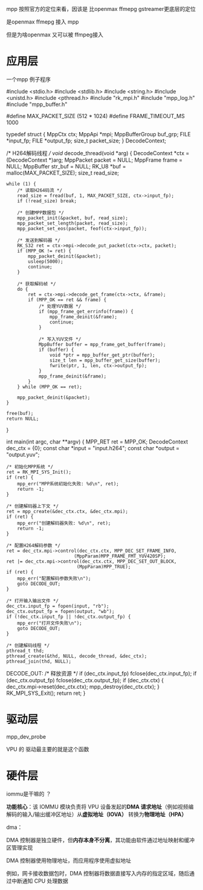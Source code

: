 mpp 按照官方的定位来看，因该是 比openmax ffmepg gstreamer更底层的定位

是openmax ffmepg 接入 mpp

但是为啥openmax 又可以被 ffmpeg接入

# 

# 应用层

一个mpp 例子程序

#include <stdio.h>
#include <stdlib.h>
#include <string.h>
#include <unistd.h>
#include <pthread.h>
#include "rk_mpi.h"
#include "mpp_log.h"
#include "mpp_buffer.h"

#define MAX_PACKET_SIZE    (512 * 1024)
#define FRAME_TIMEOUT_MS   1000

typedef struct {
    MppCtx          ctx;
    MppApi         *mpi;
    MppBufferGroup buf_grp;
    FILE           *input_fp;
    FILE           *output_fp;
    size_t          packet_size;
} DecodeContext;

/* H264解码线程 */
void* decode_thread(void *arg) {
    DecodeContext *ctx = (DecodeContext *)arg;
    MppPacket packet = NULL;
    MppFrame  frame  = NULL;
    MppBuffer str_buf = NULL;
    RK_U8 *buf = malloc(MAX_PACKET_SIZE);
    size_t read_size;

    while (1) {
        /* 读取H264码流 */
        read_size = fread(buf, 1, MAX_PACKET_SIZE, ctx->input_fp);
        if (!read_size) break;
    
        /* 创建MPP数据包 */
        mpp_packet_init(&packet, buf, read_size);
        mpp_packet_set_length(packet, read_size);
        mpp_packet_set_eos(packet, feof(ctx->input_fp));
    
        /* 发送到解码器 */
        RK_S32 ret = ctx->mpi->decode_put_packet(ctx->ctx, packet);
        if (MPP_OK != ret) {
            mpp_packet_deinit(&packet);
            usleep(5000);
            continue;
        }
    
        /* 获取解码帧 */
        do {
            ret = ctx->mpi->decode_get_frame(ctx->ctx, &frame);
            if (MPP_OK == ret && frame) {
                /* 处理YUV数据 */
                if (mpp_frame_get_errinfo(frame)) {
                    mpp_frame_deinit(&frame);
                    continue;
                }
    
                /* 写入YUV文件 */
                MppBuffer buffer = mpp_frame_get_buffer(frame);
                if (buffer) {
                    void *ptr = mpp_buffer_get_ptr(buffer);
                    size_t len = mpp_buffer_get_size(buffer);
                    fwrite(ptr, 1, len, ctx->output_fp);
                }
                mpp_frame_deinit(&frame);
            }
        } while (MPP_OK == ret);
    
        mpp_packet_deinit(&packet);
    }
    
    free(buf);
    return NULL;

}

int main(int argc, char **argv) {
    MPP_RET ret = MPP_OK;
    DecodeContext dec_ctx = {0};
    const char *input = "input.h264";
    const char *output = "output.yuv";

    /* 初始化MPP系统 */
    ret = RK_MPI_SYS_Init();
    if (ret) {
        mpp_err("MPP系统初始化失败: %d\n", ret);
        return -1;
    }
    
    /* 创建解码器上下文 */
    ret = mpp_create(&dec_ctx.ctx, &dec_ctx.mpi);
    if (ret) {
        mpp_err("创建解码器失败: %d\n", ret);
        return -1;
    }
    
    /* 配置H264解码参数 */
    ret = dec_ctx.mpi->control(dec_ctx.ctx, MPP_DEC_SET_FRAME_INFO, 
                             (MppParam)MPP_FRAME_FMT_YUV420SP);
    ret |= dec_ctx.mpi->control(dec_ctx.ctx, MPP_DEC_SET_OUT_BLOCK, 
                              (MppParam)MPP_TRUE);
    if (ret) {
        mpp_err("配置解码参数失败\n");
        goto DECODE_OUT;
    }
    
    /* 打开输入输出文件 */
    dec_ctx.input_fp = fopen(input, "rb");
    dec_ctx.output_fp = fopen(output, "wb");
    if (!dec_ctx.input_fp || !dec_ctx.output_fp) {
        mpp_err("打开文件失败\n");
        goto DECODE_OUT;
    }
    
    /* 创建解码线程 */
    pthread_t thd;
    pthread_create(&thd, NULL, decode_thread, &dec_ctx);
    pthread_join(thd, NULL);

DECODE_OUT:
    /* 释放资源 */
    if (dec_ctx.input_fp) fclose(dec_ctx.input_fp);
    if (dec_ctx.output_fp) fclose(dec_ctx.output_fp);
    if (dec_ctx.ctx) {
        dec_ctx.mpi->reset(dec_ctx.ctx);
        mpp_destroy(dec_ctx.ctx);
    }
    RK_MPI_SYS_Exit();
    return ret;
}

# 驱动层

mpp_dev_probe

VPU 的 驱动最主要的就是这个函数

# 硬件层

iommu是干嘛的  ？

**功能核心​**​：该 IOMMU 模块负责将 VPU 设备发起的 ​**​DMA 请求地址​**​（例如视频编解码的输入/输出缓冲区地址）从 ​**​虚拟地址（IOVA）​**​ 转换为 ​**​物理地址（HPA）**

dma：

DMA 控制器是独立硬件，但​**​内存本身不分离​**​，其功能由软件通过地址映射和缓冲区管理实现

DMA 控制器使用物理地址，而应用程序使用虚拟地址

例如，网卡接收数据包时，DMA 控制器将数据直接写入内存的指定区域，随后通过中断通知 CPU 处理数据
